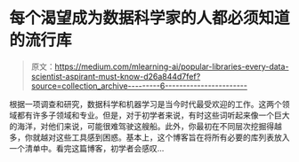 # 每个渴望成为数据科学家的人都必须知道的流行库

> 原文：<https://medium.com/mlearning-ai/popular-libraries-every-data-scientist-aspirant-must-know-d26a844d7fef?source=collection_archive---------6----------------------->

根据一项调查和研究，数据科学和机器学习是当今时代最受欢迎的工作。这两个领域都有许多子领域和专业。但是，对于初学者来说，有时这些词听起来像一个巨大的海洋，对他们来说，可能很难驾驶这艘船。此外，你最初在不同层次挖掘得越多，你就越对这些工具感到困惑。基本上，这个博客旨在将所有必要的库列表放入一个清单中。看完这篇博客，初学者会感叹…